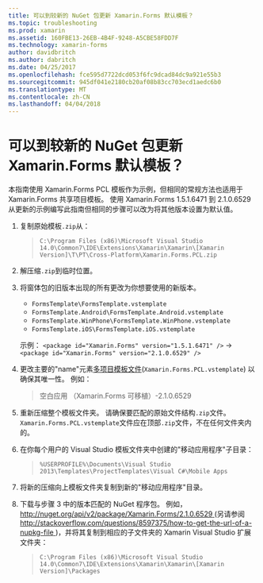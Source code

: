 ```yaml
---
title: 可以到较新的 NuGet 包更新 Xamarin.Forms 默认模板？
ms.topic: troubleshooting
ms.prod: xamarin
ms.assetid: 160FBE13-26EB-4B4F-9248-A5CBE58FDD7F
ms.technology: xamarin-forms
author: davidbritch
ms.author: dabritch
ms.date: 04/25/2017
ms.openlocfilehash: fce595d7722dcd053f6fc9dcad84dc9a921e55b3
ms.sourcegitcommit: 945df041e2180cb20af08b83cc703ecd1aedc6b0
ms.translationtype: MT
ms.contentlocale: zh-CN
ms.lasthandoff: 04/04/2018
---
```

# <a name="can-i-update-the-xamarinforms-default-template-to-a-newer-nuget-package"></a>可以到较新的 NuGet 包更新 Xamarin.Forms 默认模板？

本指南使用 Xamarin.Forms PCL 模板作为示例，但相同的常规方法也适用于 Xamarin.Forms 共享项目模板。 使用 Xamarin.Forms 1.5.1.6471 到 2.1.0.6529 从更新的示例编写此指南但相同的步骤可以改为将其他版本设置为默认值。

1.  复制原始模板`.zip`从：

    > `C:\Program Files (x86)\Microsoft Visual Studio 14.0\Common7\IDE\Extensions\Xamarin\Xamarin\[Xamarin Version]\T\PT\Cross-Platform\Xamarin.Forms.PCL.zip`

2.  解压缩`.zip`到临时位置。

3.  将窗体包的旧版本出现的所有更改为你想要使用的新版本。
    *   `FormsTemplate\FormsTemplate.vstemplate`
    *   `FormsTemplate.Android\FormsTemplate.Android.vstemplate`
    *   `FormsTemplate.WinPhone\FormsTemplate.WinPhone.vstemplate`
    *   `FormsTemplate.iOS\FormsTemplate.iOS.vstemplate`

    示例： `<package id="Xamarin.Forms" version="1.5.1.6471" />` -> `<package id="Xamarin.Forms" version="2.1.0.6529" />`

4.  更改主要的"name"元素[多项目模板文件](http://msdn.microsoft.com/library/ms185308.aspx)(`Xamarin.Forms.PCL.vstemplate`) 以确保其唯一性。 例如：
    > <Name>空白应用 （Xamarin.Forms 可移植）-2.1.0.6529</Name>

5.  重新压缩整个模板文件夹。 请确保要匹配的原始文件结构`.zip`文件。 `Xamarin.Forms.PCL.vstemplate`文件应在顶部`.zip`文件，不在任何文件夹内的。

6.  在你每个用户的 Visual Studio 模板文件夹中创建的"移动应用程序"子目录：
    > `%USERPROFILE%\Documents\Visual Studio 2013\Templates\ProjectTemplates\Visual C#\Mobile Apps`

7.  将新的压缩向上模板文件夹复制到新的"移动应用程序"目录。

8.  下载与步骤 3 中的版本匹配的 NuGet 程序包。 例如， [ http://nuget.org/api/v2/package/Xamarin.Forms/2.1.0.6529 ](http://nuget.org/api/v2/package/Xamarin.Forms/2.1.0.6529) (另请参阅[ http://stackoverflow.com/questions/8597375/how-to-get-the-url-of-a-nupkg-file ](http://stackoverflow.com/questions/8597375/how-to-get-the-url-of-a-nupkg-file))，并将其复制到相应的子文件夹的 Xamarin Visual Studio 扩展文件夹：
    > `C:\Program Files (x86)\Microsoft Visual Studio 14.0\Common7\IDE\Extensions\Xamarin\Xamarin\[Xamarin Version]\Packages`
